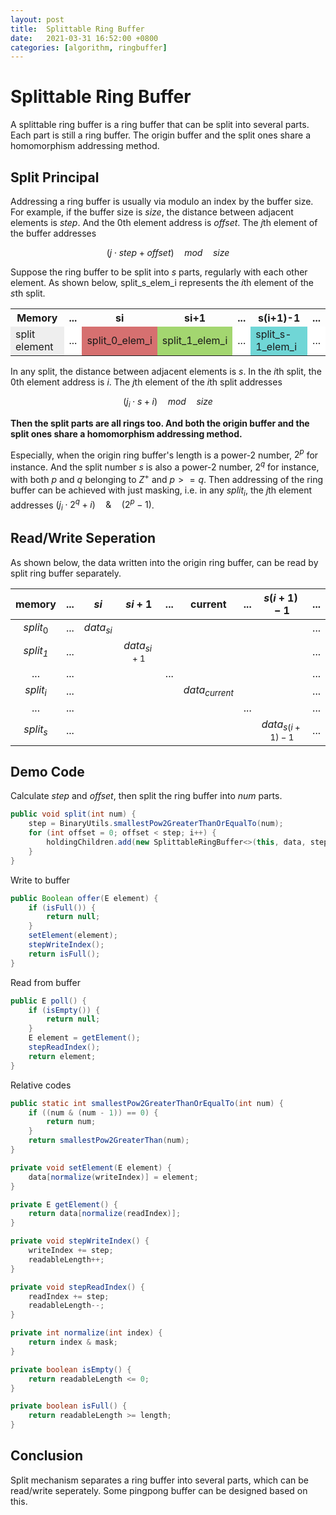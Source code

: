 ```yaml
---
layout: post
title:  Splittable Ring Buffer
date:   2021-03-31 16:52:00 +0800
categories: [algorithm, ringbuffer]
---
```


# Splittable Ring Buffer

A splittable ring buffer is a ring buffer that can be split into several parts. Each part is still a ring buffer. The origin buffer and the split ones share a homomorphism addressing method.

## Split Principal

Addressing a ring buffer is usually via modulo an index by the buffer size. For example, if the buffer size is $size$, the distance between adjacent elements is $step$. And the $0$th element address is $offset$. The $j$th element of the buffer addresses

$$(j \cdot step + offset) \quad mod \quad size$$

Suppose the ring buffer to be split into $s$ parts, regularly with each other element. As shown below, split_s_elem_i represents the $i$th element of the $s$th split.

<table><tbody>
    <tr>
        <th>Memory</th><th>...</th><th>si</th><th>si+1</th><th>...</th><th>s(i+1)-1</th><th>...</th>
    </tr>
    <tr>
        <td bgcolor="#eeeeee">split element</td>
        <td bgcolor="#ffffff">...</td>
        <td bgcolor="#d67070">split_0_elem_i</td>
        <td bgcolor="#a3d670">split_1_elem_i</td>
        <td bgcolor="#ffffff">...</td>
        <td bgcolor="#70d6d6">split_s-1_elem_i</td>
        <td bgcolor="#ffffff">...</td>
    </tr>
</table>


In any split, the distance between adjacent elements is $s$. In the $i$th split, the $0$th element address is $i$. The $j$th element of the $i$th split addresses

$$(j_i \cdot s + i) \quad mod \quad size$$

**Then the split parts are all rings too. And both the origin buffer and the split ones share a homomorphism addressing method.**

Especially, when the origin ring buffer's length is a power-2 number, $2^p$ for instance. And the split number *s* is also a power-2 number,  $2^q$ for instance, with both $p$ and $q$ belonging to $Z^+$ and $p >= q$. Then addressing of the ring buffer can be achieved with just masking,  i.e. in any $split_i$, the $j$th element addresses $(j_i \cdot 2^q + i) \quad \& \quad (2^p-1)$.

## Read/Write Seperation

As shown below, the data written into the origin ring buffer, can be read by split ring buffer separately.

|   memory​    | ...  |    $si$     |    $si+1$     | ...  |     current      | ...  |    $s(i+1)-1$     | ...  |
| :---------: | :--: | :---------: | :-----------: | :--: | :--------------: | :--: | :---------------: | :--: |
|  $split_0$  | ...  | $data_{si}$ |               |      |                  |      |                   | ...  |
| *$split_1$* | ...  |             | $data_{si+1}$ |      |                  |      |                   | ...  |
|     ...     | ...  |             |               | ...  |                  |      |                   | ...  |
|  $split_i$  | ...  |             |               |      | $data_{current}$ |      |                   | ...  |
|     ...     | ...  |             |               |      |                  | ...  |                   | ...  |
|  $split_s$  | ...  |             |               |      |                  |      | $data_{s(i+1)-1}$ | ...  |

## Demo Code

Calculate *step* and *offset*, then split the ring buffer into *num* parts.

```java
public void split(int num) {
    step = BinaryUtils.smallestPow2GreaterThanOrEqualTo(num);
    for (int offset = 0; offset < step; i++) {
        holdingChildren.add(new SplittableRingBuffer<>(this, data, step, offset, IO_TYPE.WO));
    }
}
```

Write to buffer

```java
public Boolean offer(E element) {
    if (isFull()) {
        return null;
    }
    setElement(element);
    stepWriteIndex();
    return isFull();
}
```

Read from buffer

```java
public E poll() {
    if (isEmpty()) {
        return null;
    }
    E element = getElement();
    stepReadIndex();
    return element;
}
```

Relative codes

```java
public static int smallestPow2GreaterThanOrEqualTo(int num) {
    if ((num & (num - 1)) == 0) {
        return num;
    }
    return smallestPow2GreaterThan(num);
}

private void setElement(E element) {
    data[normalize(writeIndex)] = element;
}

private E getElement() {
    return data[normalize(readIndex)];
}

private void stepWriteIndex() {
    writeIndex += step;
    readableLength++;
}

private void stepReadIndex() {
    readIndex += step;
    readableLength--;
}

private int normalize(int index) {
    return index & mask;
}

private boolean isEmpty() {
    return readableLength <= 0;
}

private boolean isFull() {
    return readableLength >= length;
}
```

## Conclusion

Split mechanism separates a ring buffer into several parts, which can be read/write seperately. Some pingpong buffer can be designed based on this.

